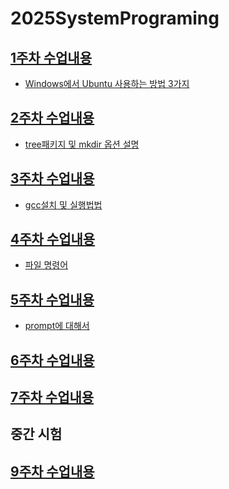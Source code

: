# 2025SystemPrograming

## [1주차 수업내용](https://github.com/GUBBIB/2025SystemPrograming/tree/main/1Week0307)
- [Windows에서 Ubuntu 사용하는 방법 3가지](https://github.com/GUBBIB/2025SystemPrograming/tree/main/1Week0307)

## [2주차 수업내용](https://github.com/GUBBIB/2025SystemPrograming/tree/main/2Week0314)
- [tree패키지 및 mkdir 옵션 설명](https://github.com/GUBBIB/2025SystemPrograming/tree/main/2Week0314)

## [3주차 수업내용](https://github.com/GUBBIB/2025SystemPrograming/tree/main/3Week0321)
- [gcc설치 및 실행법법](https://github.com/GUBBIB/2025SystemPrograming/tree/main/3Week0321)

## [4주차 수업내용](https://github.com/GUBBIB/2025SystemPrograming/tree/main/4Week0328)
- [파일 명령어](https://github.com/GUBBIB/2025SystemPrograming/tree/main/4Week0328)

## [5주차 수업내용](https://github.com/GUBBIB/2025SystemPrograming/tree/main/5Week0404)
- [prompt에 대해서](https://github.com/GUBBIB/2025SystemPrograming/tree/main/5Week0404)

## [6주차 수업내용](https://github.com/GUBBIB/2025SystemPrograming/tree/main/6Week0411)

## [7주차 수업내용](https://github.com/GUBBIB/2025SystemPrograming/tree/main/7Week0418)

## 중간 시험

## [9주차 수업내용](https://github.com/GUBBIB/2025SystemPrograming/tree/main/5Week0404)

<!-- 
PC WSL2 Ubuntu 계정 - ubuntu, 1111
노트북 WSL2 Ubuntu 계정 - ubuntu, 1111
-->

<!--
시스템프로그래밍05.pdf 안에
db~~.c 작성하기 기말 시험임

5/30일 까지 깃허브 정리한 ppt 있어야함
6/13일 까지 50개 C언어 정리한 ppt 있어야함
ㄴ 옵션 같은건 getopt getoptlong 을 써라 - gpt 물어보셈
ㄴ ppt 에 소스 넣을 필요는 없는데 
ㄴ 깃허브 에 소스 코드가 올라가야함
-->
